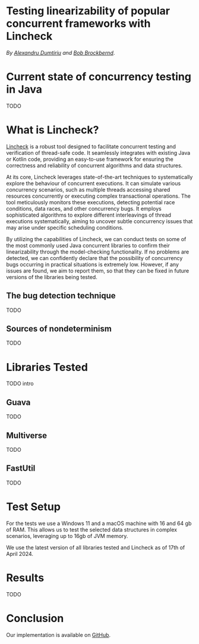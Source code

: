 # Testing linearizability of popular concurrent frameworks with Lincheck

*By [Alexandru Dumtiriu](https://github.com/Alexandru-Dumitriu)
and [Bob Brockbernd](https://github.com/bbrockbernd)*.

# Current state of concurrency testing in Java

TODO

# What is Lincheck?

[Lincheck](https://github.com/JetBrains/lincheck) is a robust tool designed to facilitate concurrent testing and verification of thread-safe code. It seamlessly integrates with existing Java or Kotlin code, providing an easy-to-use framework for ensuring the correctness and reliability of concurrent algorithms and data structures.

At its core, Lincheck leverages state-of-the-art techniques to systematically explore the behaviour of concurrent executions. It can simulate various concurrency scenarios, such as multiple threads accessing shared resources concurrently or executing complex transactional operations. The tool meticulously monitors these executions, detecting potential race conditions, data races, and other concurrency bugs. It employs sophisticated algorithms to explore different interleavings of thread executions systematically, aiming to uncover subtle concurrency issues that may arise under specific scheduling conditions.

By utilizing the capabilities of Lincheck, we can conduct tests on some of the most commonly used Java concurrent libraries to confirm their linearizability through the model-checking functionality. If no problems are detected, we can confidently declare that the possibility of concurrency bugs occurring in practical situations is extremely low. However, if any issues are found, we aim to report them, so that they can be fixed in future versions of the libraries being tested.

## The bug detection technique

TODO

## Sources of nondeterminism

TODO

# Libraries Tested

TODO intro

## Guava

TODO

## Multiverse

TODO

## FastUtil

TODO

# Test Setup

For the tests we use a Windows 11 and a macOS machine with 16 and 64 gb of RAM. This allows us to test the selected data structures in complex scenarios, leveraging up to 16gb of JVM memory.

We use the latest version of all libraries tested and Lincheck as of 17th of April 2024.

# Results

TODO

# Conclusion

Our implementation is available on [GitHub](https://github.com/bbrockbernd/MultTest).